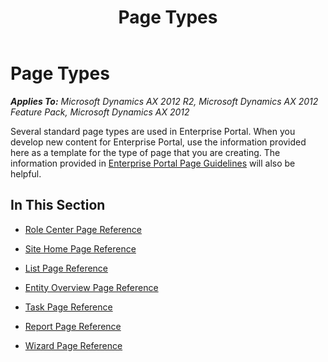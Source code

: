 ﻿---
title: Page Types
TOCTitle: Page Types
ms:assetid: 3fa1f9e1-b386-4a02-ae87-60363c836314
ms:mtpsurl: https://msdn.microsoft.com/en-us/library/Cc587451(v=AX.60)
ms:contentKeyID: 35245271
ms.date: 11/07/2012
mtps_version: v=AX.60
---

# Page Types 


_**Applies To:** Microsoft Dynamics AX 2012 R2, Microsoft Dynamics AX 2012 Feature Pack, Microsoft Dynamics AX 2012_

Several standard page types are used in Enterprise Portal. When you develop new content for Enterprise Portal, use the information provided here as a template for the type of page that you are creating. The information provided in [Enterprise Portal Page Guidelines](enterprise-portal-page-guidelines.md) will also be helpful.

## In This Section

  - [Role Center Page Reference](role-center-page-reference.md)  

  - [Site Home Page Reference](site-home-page-reference.md)  

  - [List Page Reference](list-page-reference.md)  

  - [Entity Overview Page Reference](entity-overview-page-reference.md)  

  - [Task Page Reference](task-page-reference.md)  

  - [Report Page Reference](report-page-reference.md)  

  - [Wizard Page Reference](wizard-page-reference.md)


